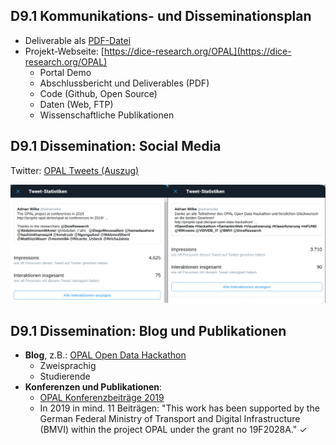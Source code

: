## D9.1 Kommunikations- und Disseminationsplan

- Deliverable als [PDF-Datei](https://hobbitdata.informatik.uni-leipzig.de/OPAL/Deliverables/OPAL_D9.1_Communication_and_dissemination.pdf)
- Projekt-Webseite: [https://dice-research.org/OPAL](https://dice-research.org/OPAL)
    - Portal Demo
    - Abschlussbericht und Deliverables (PDF)
    - Code (Github, Open Source)
    - Daten (Web, FTP)
    - Wissenschaftliche Publikationen

## D9.1 Dissemination: Social Media

Twitter: [OPAL Tweets (Auszug)](https://twitter.com/search?q=opal%20(from%3ADiceResearch%20OR%20from%3Aadrianwilke%20OR%20from%3ANgongaAxel))

![](../Medien/AP9-twitter.png)

## D9.1 Dissemination: Blog und Publikationen

- **Blog**, z.B.: [OPAL Open Data Hackathon](http://projekt-opal.de/opal-open-data-hackathon/)
    - Zweisprachig
    - Studierende
- **Konferenzen und Publikationen**:
    - [OPAL Konferenzbeiträge 2019](http://projekt-opal.de/opal-konferenzbeitraege-2019/)
    - In 2019 in mind. 11 Beiträgen: "This work has been supported by the German Federal Ministry of Transport and Digital Infrastructure (BMVI) within the project OPAL under the grant no 19F2028A." ✓

